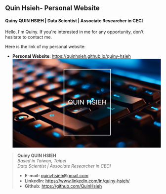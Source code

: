 ## Quin Hsieh- Personal Website

#### Quiny QUIN HSIEH  |  Data Scientist  |  Associate Researcher in CECI

Hello, I'm Quiny. If you're interested in me for any opportunity, don't hesitate to contact me.  

Here is the link of my personal website:  
- **Personal Website**: https://quinhsieh.github.io/quiny-hsieh
![Quin Hsieh's Website](img/website-photo.jpeg)

> **Quiny QUIN HSIEH**  
> *Based in Taiwan, Taipei*  
> *Data Scientist  |  Associate Researcher in CECI*  
> * **E-mail:** quinyhsieh@gmail.com  
> * **LinkedIn:** https://www.linkedin.com/in/quiny-hsieh/  
> * **Github:** https://github.com/QuinHsieh

